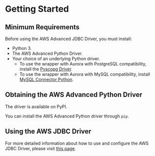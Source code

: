 # Getting Started

## Minimum Requirements

Before using the AWS Advanced JDBC Driver, you must install:

- Python 3.
- The AWS Advanced Python Driver.
- Your choice of an underlying Python driver.
    - To use the wrapper with Aurora with PostgreSQL compatibility, install the [Pyscopg Driver](https://github.com/psycopg/psycopg).
    - To use the wrapper with Aurora with MySQL compatibility, install [MySQL Connector Python](https://github.com/mysql/mysql-connector-python).

## Obtaining the AWS Advanced Python Driver

The driver is available on PyPI.

You can install the AWS Advanced Python driver through `pip`.

## Using the AWS JDBC Driver

For more detailed information about how to use and configure the AWS JDBC Driver, please
visit [this page](using-the-jdbc-driver/UsingTheJdbcDriver.md).
